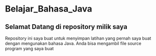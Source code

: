 # Belajar_Bahasa_Java
## Selamat Datang di repository milik saya
  Repository ini saya buat untuk menyimpan latihan yang pernah saya buat dengan mengunakan bahasa Java. Anda bisa mengambil file source program yang saya buat
